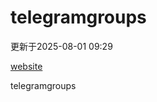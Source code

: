 # telegramgroups
更新于2025-08-01 09:29

[website](https://allgroups.github.io/telegramgroups/)

telegramgroups

